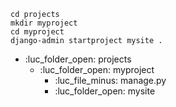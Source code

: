 
```shell
cd projects
mkdir myproject
cd myproject
django-admin startproject mysite .
```


- :luc_folder_open: projects
	- :luc_folder_open: myproject
		- :luc_file_minus:  manage.py
		- :luc_folder_open: mysite
